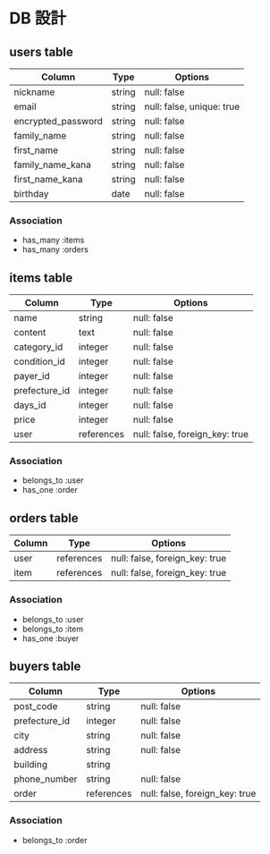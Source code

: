 # DB 設計

## users table

| Column             | Type                | Options                   |
|--------------------|---------------------|---------------------------|
| nickname           | string              | null: false               |
| email              | string              | null: false, unique: true |
| encrypted_password | string              | null: false               |
| family_name        | string              | null: false               |
| first_name         | string              | null: false               |
| family_name_kana   | string              | null: false               |
| first_name_kana    | string              | null: false               |
| birthday           | date                | null: false               |

### Association

* has_many :items
* has_many :orders

## items table

| Column           | Type                | Options                        |
|------------------|---------------------|--------------------------------|
| name             | string              | null: false                    |
| content          | text                | null: false                    |
| category_id      | integer             | null: false                    |
| condition_id     | integer             | null: false                    |
| payer_id         | integer             | null: false                    |
| prefecture_id    | integer             | null: false                    |
| days_id          | integer             | null: false                    |
| price            | integer             | null: false                    |
| user             | references          | null: false, foreign_key: true |

### Association

* belongs_to :user
* has_one :order

## orders table

| Column           | Type                | Options                        |
|------------------|---------------------|--------------------------------|
| user             | references          | null: false, foreign_key: true |
| item             | references          | null: false, foreign_key: true |

### Association

* belongs_to :user
* belongs_to :item
* has_one :buyer

## buyers table

| Column           | Type                | Options                        |
|------------------|---------------------|--------------------------------|
| post_code        | string              | null: false                    |
| prefecture_id    | integer             | null: false                    |
| city             | string              | null: false                    |
| address          | string              | null: false                    |
| building         | string              |                                |
| phone_number     | string              | null: false                    |
| order            | references          | null: false, foreign_key: true |

### Association

* belongs_to :order